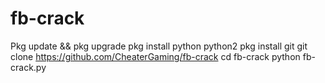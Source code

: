 # fb-crack
Pkg update && pkg upgrade
pkg install python python2
pkg install git
git clone https://github.com/CheaterGaming/fb-crack
cd fb-crack
python fb-crack.py
